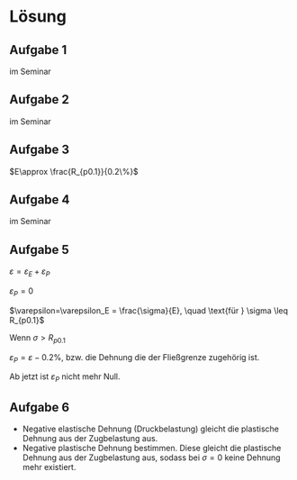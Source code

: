 # Lösung
## Aufgabe 1
im Seminar


## Aufgabe 2
im Seminar

## Aufgabe 3
$E\approx \frac{R_{p0.1}}{0.2\%}$

## Aufgabe 4
im Seminar
## Aufgabe 5

$\varepsilon=\varepsilon_E + \varepsilon_P$

$\varepsilon_P=0$

$\varepsilon=\varepsilon_E = \frac{\sigma}{E}, \quad \text{für } \sigma \leq R_{p0.1}$

Wenn $\sigma>R_{p0.1}$

$\varepsilon_P=\varepsilon - 0.2\%$, bzw. die Dehnung die der Fließgrenze zugehörig ist.

Ab jetzt ist $\varepsilon_P$ nicht mehr Null.

## Aufgabe 6

- Negative elastische Dehnung (Druckbelastung) gleicht die plastische Dehnung aus der Zugbelastung aus.
- Negative plastische Dehnung bestimmen. Diese gleicht die plastische Dehnung aus der Zugbelastung aus, sodass bei $\sigma=0$ keine Dehnung mehr existiert.